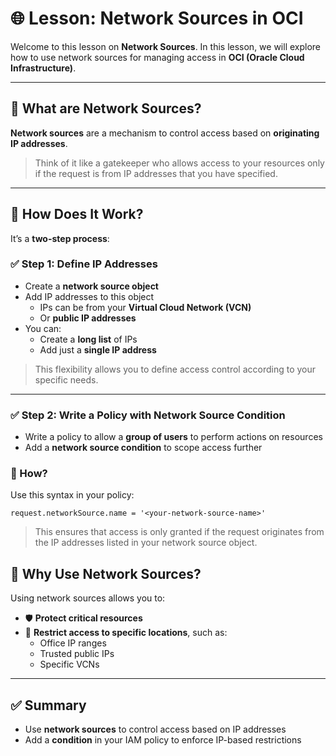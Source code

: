 # 🌐 Lesson: Network Sources in OCI

Welcome to this lesson on **Network Sources**. In this lesson, we will explore how to use network sources for managing access in **OCI (Oracle Cloud Infrastructure)**.

---

## 🔐 What are Network Sources?

**Network sources** are a mechanism to control access based on **originating IP addresses**.

> Think of it like a gatekeeper who allows access to your resources only if the request is from IP addresses that you have specified.

---

## 🧭 How Does It Work?

It’s a **two-step process**:

### ✅ Step 1: Define IP Addresses

- Create a **network source object**
- Add IP addresses to this object  
  - IPs can be from your **Virtual Cloud Network (VCN)**
  - Or **public IP addresses**
- You can:
  - Create a **long list** of IPs
  - Add just a **single IP address**

> This flexibility allows you to define access control according to your specific needs.

---

### ✅ Step 2: Write a Policy with Network Source Condition

- Write a policy to allow a **group of users** to perform actions on resources
- Add a **network source condition** to scope access further

### 🧩 How?

Use this syntax in your policy:

```text
request.networkSource.name = '<your-network-source-name>'
```

> This ensures that access is only granted if the request originates from the IP addresses listed in your network source object.


## 🎯 Why Use Network Sources?

Using network sources allows you to:

- 🛡️ **Protect critical resources**
- 📍 **Restrict access to specific locations**, such as:
  - Office IP ranges
  - Trusted public IPs
  - Specific VCNs

---

## ✅ Summary

- Use **network sources** to control access based on IP addresses
- Add a **condition** in your IAM policy to enforce IP-based restrictions
